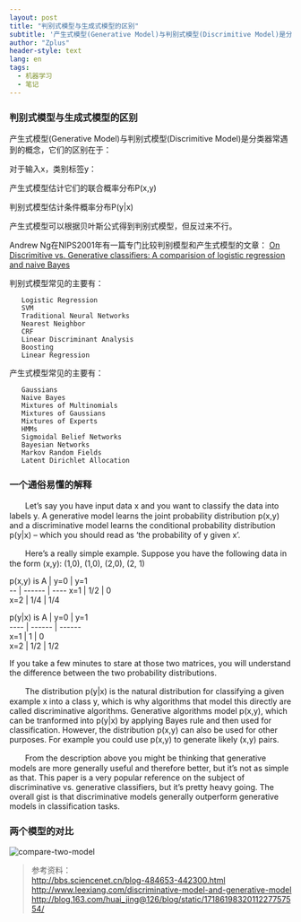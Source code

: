 ```yaml
---
layout: post
title: "判别式模型与生成式模型的区别"
subtitle: '产生式模型(Generative Model)与判别式模型(Discrimitive Model)是分类器常遇到的概念'
author: "Zplus"
header-style: text
lang: en
tags:
  - 机器学习
  - 笔记
---
```


### 判别式模型与生成式模型的区别

产生式模型(Generative Model)与判别式模型(Discrimitive Model)是分类器常遇到的概念，它们的区别在于：

对于输入x，类别标签y：

产生式模型估计它们的联合概率分布P(x,y)

判别式模型估计条件概率分布P(y|x)

产生式模型可以根据贝叶斯公式得到判别式模型，但反过来不行。

Andrew Ng在NIPS2001年有一篇专门比较判别模型和产生式模型的文章：
[On Discrimitive vs. Generative classifiers: A comparision of logistic regression and naive Bayes](http://robotics.stanford.edu/~ang/papers/nips01-discriminativegenerative.pdf)


判别式模型常见的主要有：
       
       Logistic Regression
       SVM
       Traditional Neural Networks
       Nearest Neighbor
       CRF
       Linear Discriminant Analysis
       Boosting
       Linear Regression


产生式模型常见的主要有：  

       Gaussians
       Naive Bayes
       Mixtures of Multinomials
       Mixtures of Gaussians
       Mixtures of Experts
       HMMs
       Sigmoidal Belief Networks
       Bayesian Networks
       Markov Random Fields
       Latent Dirichlet Allocation

### 一个通俗易懂的解释
　　Let’s say you have input data x and you want to classify the data into labels y. A generative model learns the joint probability distribution p(x,y) and a discriminative model learns the conditional probability distribution p(y|x) – which you should read as ‘the probability of y given x’.

　　Here’s a really simple example. Suppose you have the following data in the form (x,y):
(1,0), (1,0), (2,0), (2, 1)

p(x,y) is
A     | y=0   |  y=1  
  --   | ------  | ----
 x=1     | 1/2 |   0     
 x=2     | 1/4 |   1/4   
   
    
   
   
 p(y\|x) is
  A    | y=0   |  y=1  
 ----   | ------  | ------  
 x=1     | 1 |   0     
 x=2     | 1/2 |   1/2   

If you take a few minutes to stare at those two matrices, you will understand the difference between the two probability distributions.

　　The distribution p(y\|x) is the natural distribution for classifying a given example x into a class y, which is why algorithms that model this directly are called discriminative algorithms. Generative algorithms model p(x,y), which can be tranformed into p(y\|x) by applying Bayes rule and then used for classification. However, the distribution p(x,y) can also be used for other purposes. For example you could use p(x,y) to generate likely (x,y) pairs.

　　From the description above you might be thinking that generative models are more generally useful and therefore better, but it’s not as simple as that. This paper is a very popular reference on the subject of discriminative vs. generative classifiers, but it’s pretty heavy going. The overall gist is that discriminative models generally outperform generative models in classification tasks.

### 两个模型的对比


![compare-two-model](https://img-my.csdn.net/uploads/201209/16/1347799026_3378.png)


> 参考资料：<br>
> http://bbs.sciencenet.cn/blog-484653-442300.html <br>
> http://www.leexiang.com/discriminative-model-and-generative-model <br>
> http://blog.163.com/huai_jing@126/blog/static/1718619832011227757554/